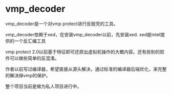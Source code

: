 # vmp_decoder


vmp_decoder是一个对vmp protect进行反脱壳的工具。

vmp_decoder依赖于xed，在安装vmp_decoder以前，先安装xed. xed是intel提供的一个反汇编工具

vmp protect 2.0以前基于特征即可还原出虚拟机操作的大概内容。还有些别的软件可以做些简单的反混淆。

作者以前写过编译器，希望直接从源头解决，通过标准的编译器后端优化，来完整的解决掉vmp的保护。

整个项目当前是做为私人项目进行中。
